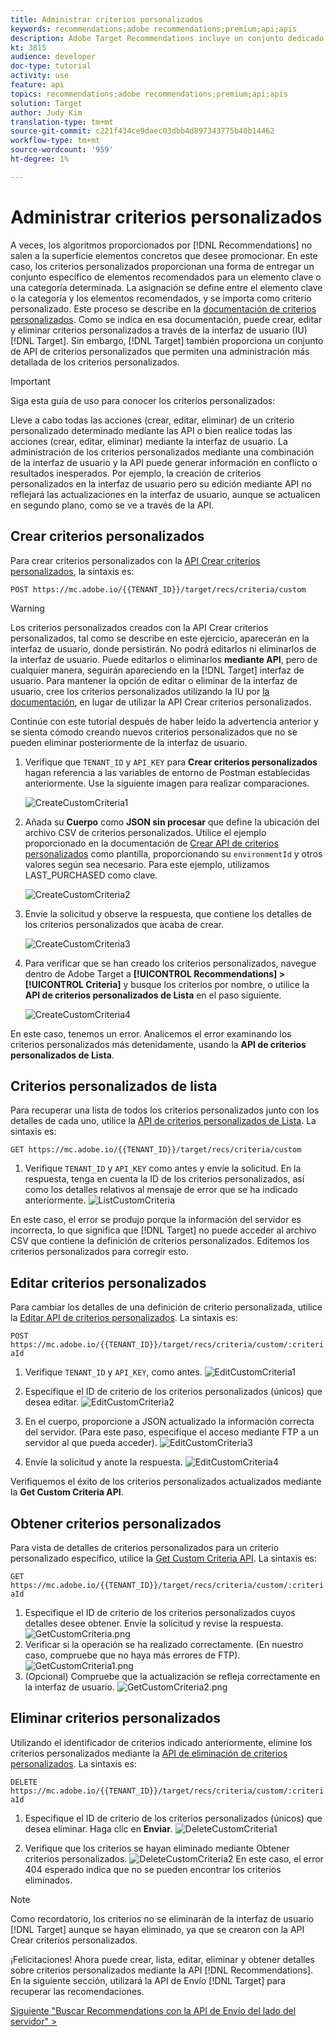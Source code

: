 ```yaml
---
title: Administrar criterios personalizados
keywords: recommendations;adobe recommendations;premium;api;apis
description: Adobe Target Recommendations incluye un conjunto dedicado de API que le permiten administrar su catálogo de productos y/o contenido recomendables; administrar los algoritmos y campañas de las recomendaciones; y envíe recomendaciones en objetos JSON, HTML o XML para que se muestren en web, móviles, de correo electrónico, IOT y otros canales.
kt: 3815
audience: developer
doc-type: tutorial
activity: use
feature: api
topics: recommendations;adobe recommendations;premium;api;apis
solution: Target
author: Judy Kim
translation-type: tm+mt
source-git-commit: c221f434ce9daec03dbb4d897343775b40b14462
workflow-type: tm+mt
source-wordcount: '959'
ht-degree: 1%

---
```



# Administrar criterios personalizados

A veces, los algoritmos proporcionados por [!DNL Recommendations] no salen a la superficie elementos concretos que desee promocionar. En este caso, los criterios personalizados proporcionan una forma de entregar un conjunto específico de elementos recomendados para un elemento clave o una categoría determinada. La asignación se define entre el elemento clave o la categoría y los elementos recomendados, y se importa como criterio personalizado. Este proceso se describe en la [documentación de criterios personalizados](https://docs.adobe.com/content/help/en/target/using/recommendations/criteria/recommendations-csv.html). Como se indica en esa documentación, puede crear, editar y eliminar criterios personalizados a través de la interfaz de usuario (IU) [!DNL Target]. Sin embargo, [!DNL Target] también proporciona un conjunto de API de criterios personalizados que permiten una administración más detallada de los criterios personalizados.

>[!IMPORTANT]
>
>Siga esta guía de uso para conocer los criterios personalizados:
>
> Lleve a cabo todas las acciones (crear, editar, eliminar) de un criterio personalizado determinado mediante las API o bien realice todas las acciones (crear, editar, eliminar) mediante la interfaz de usuario. La administración de los criterios personalizados mediante una combinación de la interfaz de usuario y la API puede generar información en conflicto o resultados inesperados. Por ejemplo, la creación de criterios personalizados en la interfaz de usuario pero su edición mediante API no reflejará las actualizaciones en la interfaz de usuario, aunque se actualicen en segundo plano, como se ve a través de la API.

## Crear criterios personalizados

Para crear criterios personalizados con la [API Crear criterios personalizados](https://developers.adobetarget.com/api/recommendations/#operation/createCriteriaCustom), la sintaxis es:

`POST https://mc.adobe.io/{{TENANT_ID}}/target/recs/criteria/custom`

>[!WARNING]
>
>Los criterios personalizados creados con la API Crear criterios personalizados, tal como se describe en este ejercicio, aparecerán en la interfaz de usuario, donde persistirán. No podrá editarlos ni eliminarlos de la interfaz de usuario. Puede editarlos o eliminarlos **mediante API**, pero de cualquier manera, seguirán apareciendo en la [!DNL Target] interfaz de usuario. Para mantener la opción de editar o eliminar de la interfaz de usuario, cree los criterios personalizados utilizando la IU por [la documentación](https://docs.adobe.com/content/help/en/target/using/recommendations/criteria/recommendations-csv.html), en lugar de utilizar la API Crear criterios personalizados.

Continúe con este tutorial después de haber leído la advertencia anterior y se sienta cómodo creando nuevos criterios personalizados que no se pueden eliminar posteriormente de la interfaz de usuario.

1. Verifique que `TENANT_ID` y `API_KEY` para **Crear criterios personalizados** hagan referencia a las variables de entorno de Postman establecidas anteriormente. Use la siguiente imagen para realizar comparaciones.

   ![CreateCustomCriteria1](assets/CreateCustomCriteria1.png)

2. Añada su **Cuerpo** como **JSON sin procesar** que define la ubicación del archivo CSV de criterios personalizados. Utilice el ejemplo proporcionado en la documentación de [Crear API de criterios personalizados](https://developers.adobetarget.com/api/recommendations/#operation/getAllCriteriaCustom) como plantilla, proporcionando su `environmentId` y otros valores según sea necesario. Para este ejemplo, utilizamos LAST_PURCHASED como clave.

   ![CreateCustomCriteria2](assets/CreateCustomCriteria2.png)

3. Envíe la solicitud y observe la respuesta, que contiene los detalles de los criterios personalizados que acaba de crear.

   ![CreateCustomCriteria3](assets/CreateCustomCriteria3.png)

4. Para verificar que se han creado los criterios personalizados, navegue dentro de Adobe Target a **[!UICONTROL Recommendations] > [!UICONTROL Criteria]** y busque los criterios por nombre, o utilice la **API de criterios personalizados de Lista** en el paso siguiente.

   ![CreateCustomCriteria4](assets/CreateCustomCriteria4.png)

En este caso, tenemos un error. Analicemos el error examinando los criterios personalizados más detenidamente, usando la **API de criterios personalizados de Lista**.

## Criterios personalizados de lista

Para recuperar una lista de todos los criterios personalizados junto con los detalles de cada uno, utilice la [API de criterios personalizados de Lista](https://developers.adobetarget.com/api/recommendations/#operation/getAllCriteriaCustom). La sintaxis es:

`GET https://mc.adobe.io/{{TENANT_ID}}/target/recs/criteria/custom`

1. Verifique `TENANT_ID` y `API_KEY` como antes y envíe la solicitud. En la respuesta, tenga en cuenta la ID de los criterios personalizados, así como los detalles relativos al mensaje de error que se ha indicado anteriormente.
   ![ListCustomCriteria](assets/ListCustomCriteria.png)

En este caso, el error se produjo porque la información del servidor es incorrecta, lo que significa que [!DNL Target] no puede acceder al archivo CSV que contiene la definición de criterios personalizados. Editemos los criterios personalizados para corregir esto.

## Editar criterios personalizados

Para cambiar los detalles de una definición de criterio personalizada, utilice la [Editar API de criterios personalizados](https://developers.adobetarget.com/api/recommendations/#operation/updateCriteriaCustom). La sintaxis es:

`POST https://mc.adobe.io/{{TENANT_ID}}/target/recs/criteria/custom/:criteriaId`

1. Verifique `TENANT_ID` y `API_KEY`, como antes.
   ![EditCustomCriteria1](assets/EditCustomCriteria1.png)

1. Especifique el ID de criterio de los criterios personalizados (únicos) que desea editar.
   ![EditCustomCriteria2](assets/EditCustomCriteria2.png)

1. En el cuerpo, proporcione a JSON actualizado la información correcta del servidor. (Para este paso, especifique el acceso mediante FTP a un servidor al que pueda acceder).
   ![EditCustomCriteria3](assets/EditCustomCriteria3.png)

1. Envíe la solicitud y anote la respuesta.
   ![EditCustomCriteria4](assets/EditCustomCriteria4.png)

Verifiquemos el éxito de los criterios personalizados actualizados mediante la **Get Custom Criteria API**.

## Obtener criterios personalizados

Para vista de detalles de criterios personalizados para un criterio personalizado específico, utilice la [Get Custom Criteria API](https://developers.adobetarget.com/api/recommendations/#operation/getCriteriaCustom). La sintaxis es:

`GET https://mc.adobe.io/{{TENANT_ID}}/target/recs/criteria/custom/:criteriaId`

1. Especifique el ID de criterio de los criterios personalizados cuyos detalles desee obtener. Envíe la solicitud y revise la respuesta.
   ![GetCustomCriteria.png](assets/GetCustomCriteria.png)
1. Verificar si la operación se ha realizado correctamente. (En nuestro caso, compruebe que no haya más errores de FTP).
   ![GetCustomCriteria1.png](assets/GetCustomCriteria1.png)
1. (Opcional) Compruebe que la actualización se refleja correctamente en la interfaz de usuario.
   ![GetCustomCriteria2.png](assets/GetCustomCriteria2.png)

## Eliminar criterios personalizados

Utilizando el identificador de criterios indicado anteriormente, elimine los criterios personalizados mediante la [API de eliminación de criterios personalizados](https://developers.adobetarget.com/api/recommendations/#operation/deleteCriteriaCustom). La sintaxis es:

`DELETE https://mc.adobe.io/{{TENANT_ID}}/target/recs/criteria/custom/:criteriaId`

1. Especifique el ID de criterio de los criterios personalizados (únicos) que desea eliminar. Haga clic en **Enviar**.
   ![DeleteCustomCriteria1](assets/DeleteCustomCriteria1.png)

1. Verifique que los criterios se hayan eliminado mediante Obtener criterios personalizados.
   ![DeleteCustomCriteria2](assets/DeleteCustomCriteria2.png)
En este caso, el error 404 esperado indica que no se pueden encontrar los criterios eliminados.

>[!NOTE]
>Como recordatorio, los criterios no se eliminarán de la interfaz de usuario [!DNL Target] aunque se hayan eliminado, ya que se crearon con la API Crear criterios personalizados.

¡Felicitaciones! Ahora puede crear, lista, editar, eliminar y obtener detalles sobre criterios personalizados mediante la API [!DNL Recommendations]. En la siguiente sección, utilizará la API de Envío [!DNL Target] para recuperar las recomendaciones.

[Siguiente &quot;Buscar Recommendations con la API de Envío del lado del servidor&quot; >](fetch-recs-server-side-delivery-api.md)
